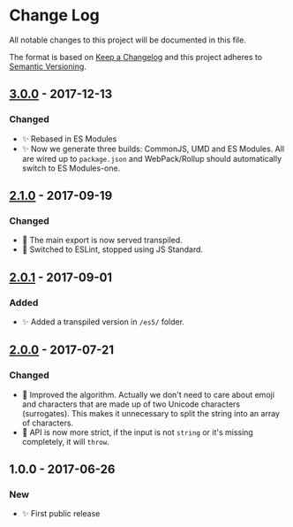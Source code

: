 # Change Log
All notable changes to this project will be documented in this file.

The format is based on [Keep a Changelog](http://keepachangelog.com/)
and this project adheres to [Semantic Versioning](http://semver.org/).

## [3.0.0] - 2017-12-13
### Changed
- ✨ Rebased in ES Modules
- ✨ Now we generate three builds: CommonJS, UMD and ES Modules. All are wired up to `package.json` and WebPack/Rollup should automatically switch to ES Modules-one.

## [2.1.0] - 2017-09-19
### Changed
- 🔧 The main export is now served transpiled.
- 🔧 Switched to ESLint, stopped using JS Standard.

## [2.0.1] - 2017-09-01
### Added
- ✨ Added a transpiled version in `/es5/` folder.

## [2.0.0] - 2017-07-21
### Changed
- 🔧 Improved the algorithm. Actually we don't need to care about emoji and characters that are made up of two Unicode characters (surrogates). This makes it unnecessary to split the string into an array of characters.
- 🔧 API is now more strict, if the input is not `string` or it's missing completely, it will `throw`.

## 1.0.0 - 2017-06-26
### New
- ✨ First public release

[3.0.0]: https://github.com/codsen/string-unfancy/compare/v2.1.0...v3.0.0
[2.1.0]: https://github.com/codsen/string-unfancy/compare/v2.0.1...v2.1.0
[2.0.1]: https://github.com/codsen/string-unfancy/compare/v2.0.0...v2.0.1
[2.0.0]: https://github.com/codsen/string-unfancy/compare/v1.0.9...v2.0.0
